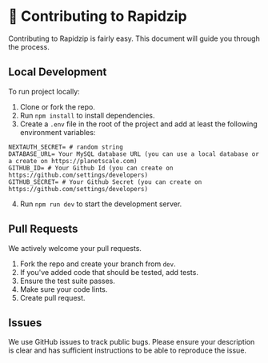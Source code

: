 # 🤗 Contributing to Rapidzip

Contributing to Rapidzip is fairly easy. This document will guide you through the process.

## Local Development

To run project locally:

1. Clone or fork the repo.
2. Run `npm install` to install dependencies.
3. Create a `.env` file in the root of the project and add at least the following environment variables:

```
NEXTAUTH_SECRET= # random string
DATABASE_URL= Your MySQL database URL (you can use a local database or a create on https://planetscale.com)
GITHUB_ID= # Your Github Id (you can create on https://github.com/settings/developers)
GITHUB_SECRET= # Your Github Secret (you can create on https://github.com/settings/developers)
```

4. Run `npm run dev` to start the development server.

## Pull Requests

We actively welcome your pull requests.

1. Fork the repo and create your branch from `dev`.
2. If you've added code that should be tested, add tests.
3. Ensure the test suite passes.
4. Make sure your code lints.
5. Create pull request.

## Issues

We use GitHub issues to track public bugs. Please ensure your description is
clear and has sufficient instructions to be able to reproduce the issue.
